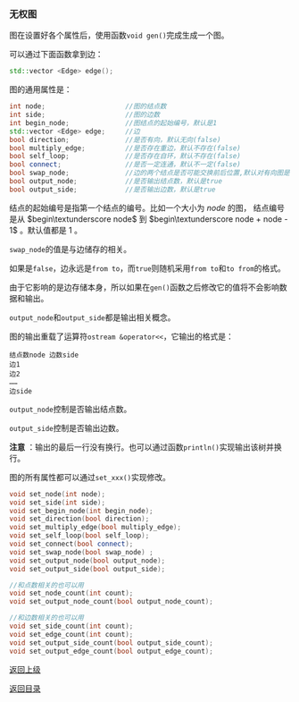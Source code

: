 ### 无权图

图在设置好各个属性后，使用函数`void gen()`完成生成一个图。

可以通过下面函数拿到边：
```cpp
std::vector <Edge> edge();
```

图的通用属性是：
```cpp
int node;                    //图的结点数
int side;                    //图的边数
int begin_node;              //图结点的起始编号，默认是1
std::vector <Edge> edge;     //边
bool direction;              //是否有向，默认无向(false)
bool multiply_edge;          //是否存在重边，默认不存在(false)
bool self_loop;              //是否存在自环，默认不存在(false)
bool connect;                //是否一定连通，默认不一定(false)
bool swap_node;              //边的两个结点是否可能交换前后位置,默认对有向图是false，对无向图true
bool output_node;            //是否输出结点数，默认是true
bool output_side;            //是否输出边数，默认是true
```

结点的起始编号是指第一个结点的编号。比如一个大小为 $node$ 的图， 结点编号是从   $begin\textunderscore node$   到     $begin\textunderscore node + node - 1$   。默认值都是 $1$ 。

`swap_node`的值是与边储存的相关。

如果是`false`，边永远是`from to`，而`true`则随机采用`from to`和`to from`的格式。

由于它影响的是边存储本身，所以如果在`gen()`函数之后修改它的值将不会影响数据和输出。



`output_node`和`output_side`都是输出相关概念。

图的输出重载了运算符`ostream &operator<<`，它输出的格式是：

```
结点数node 边数side
边1
边2
……
边side
```

`output_node`控制是否输出结点数。

`output_side`控制是否输出边数。

**注意** ：输出的最后一行没有换行。也可以通过函数`println()`实现输出该树并换行。

图的所有属性都可以通过`set_xxx()`实现修改。
```cpp
void set_node(int node);
void set_side(int side);
void set_begin_node(int begin_node);
void set_direction(bool direction);
void set_multiply_edge(bool multiply_edge);
void set_self_loop(bool self_loop);
void set_connect(bool connect);
void set_swap_node(bool swap_node) ;
void set_output_node(bool output_node);
void set_output_side(bool output_side);

//和点数相关的也可以用
void set_node_count(int count);
void set_output_node_count(bool output_node_count);

//和边数相关的也可以用
void set_side_count(int count);
void set_edge_count(int count);
void set_output_side_count(bool output_side_count);
void set_output_edge_count(bool output_edge_count);

```

[返回上级](./summary.md)

[返回目录](../../home.md)
